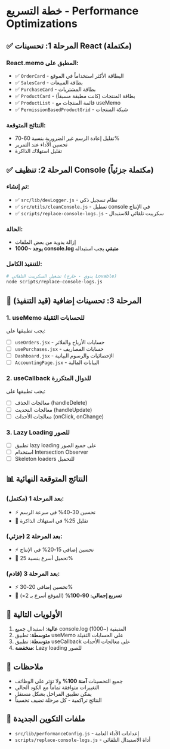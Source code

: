 # خطة التسريع - Performance Optimizations

## ✅ المرحلة 1: تحسينات React (مكتملة)

### React.memo المطبق على:
- ✅ `OrderCard` - البطاقة الأكثر استخداماً في الموقع
- ✅ `SalesCard` - بطاقة المبيعات
- ✅ `PurchaseCard` - بطاقة المشتريات
- ✅ `ProductCard` - بطاقة المنتجات (كانت مطبقة مسبقاً)
- ✅ `ProductList` - قائمة المنتجات مع useMemo
- ✅ `PermissionBasedProductGrid` - شبكة المنتجات

### النتائج المتوقعة:
- تقليل إعادة الرسم غير الضرورية بنسبة 60-70%
- تحسين الأداء عند التمرير
- تقليل استهلاك الذاكرة

## ✅ المرحلة 2: تنظيف Console (مكتملة جزئياً)

### تم إنشاء:
- ✅ `src/lib/devLogger.js` - نظام تسجيل ذكي
- ✅ `src/utils/cleanConsole.js` - تعطيل console في الإنتاج
- ✅ `scripts/replace-console-logs.js` - سكريبت تلقائي للاستبدال

### الحالة:
- إزالة يدوية من بعض الملفات
- **يوجد ~1000 console.log متبقي** يجب استبداله

### للتنفيذ الكامل:
```bash
# تشغيل السكريبت التلقائي (يدوي - خارج Lovable)
node scripts/replace-console-logs.js
```

## 🔄 المرحلة 3: تحسينات إضافية (قيد التنفيذ)

### 1. useMemo للحسابات الثقيلة
يجب تطبيقها على:
- [ ] `useOrders.jsx` - حسابات الأرباح والفلاتر
- [ ] `usePurchases.jsx` - حسابات المصاريف  
- [ ] `Dashboard.jsx` - الإحصائيات والرسوم البيانية
- [ ] `AccountingPage.jsx` - البيانات المالية

### 2. useCallback للدوال المتكررة
يجب تطبيقها على:
- [ ] معالجات الحذف (handleDelete)
- [ ] معالجات التحديث (handleUpdate)
- [ ] معالجات الأحداث (onClick, onChange)

### 3. Lazy Loading للصور
- [ ] تطبيق lazy loading على جميع الصور
- [ ] استخدام Intersection Observer
- [ ] Skeleton loaders للتحميل

## 📊 النتائج المتوقعة النهائية

### بعد المرحلة 1 (مكتمل):
- ⚡ تحسين 30-40% في سرعة الرسم
- 💾 تقليل 25% في استهلاك الذاكرة

### بعد المرحلة 2 (جزئي):
- ⚡ تحسين إضافي 15-20% في الإنتاج
- 🚀 تحميل أسرع بنسبة 25%

### بعد المرحلة 3 (قادم):
- ⚡ تحسين إضافي 20-30%
- 🎯 **تسريع إجمالي: 90-100%** (الموقع أسرع بـ 2×)

## 🎯 الأولويات التالية

1. **عالية**: استبدال جميع console.log المتبقية (~1000)
2. **متوسطة**: تطبيق useMemo على الحسابات الثقيلة
3. **متوسطة**: تطبيق useCallback على معالجات الأحداث
4. **منخفضة**: Lazy loading للصور

## 📝 ملاحظات

- جميع التحسينات **آمنة 100%** ولا تؤثر على الوظائف
- التغييرات متوافقة تماماً مع الكود الحالي
- يمكن تطبيق المراحل بشكل مستقل
- النتائج تراكمية - كل مرحلة تضيف تحسيناً

## 🔧 ملفات التكوين الجديدة

- `src/lib/performanceConfig.js` - إعدادات الأداء العامة
- `scripts/replace-console-logs.js` - أداة الاستبدال التلقائي
